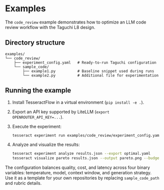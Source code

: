 # Examples

The `code_review` example demonstrates how to optimize an LLM code review workflow with the Taguchi L8 design.

## Directory structure

```
examples/
└── code_review/
    ├── experiment_config.yaml   # Ready-to-run Taguchi configuration
    └── sample_code/
        ├── example1.py          # Baseline snippet used during runs
        └── example2.py          # Additional file for experimentation
```

## Running the example

1. Install TesseractFlow in a virtual environment (`pip install -e .`).
2. Export an API key supported by LiteLLM (`export OPENROUTER_API_KEY=...`).
3. Execute the experiment:

   ```bash
   tesseract experiment run examples/code_review/experiment_config.yaml --output results.json --record-cache
   ```

4. Analyze and visualize the results:

   ```bash
   tesseract experiment analyze results.json --export optimal.yaml
   tesseract visualize pareto results.json --output pareto.png --budget 0.010
   ```

The configuration balances quality, cost, and latency across four binary variables: temperature, model, context window, and generation strategy. Use it as a template for your own repositories by replacing `sample_code_path` and rubric details.
